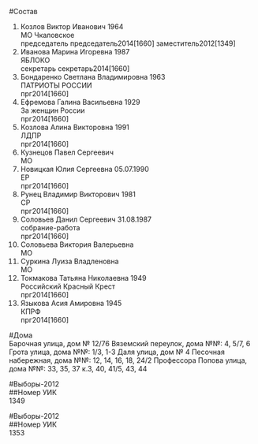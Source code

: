 #Состав  
1. Козлов Виктор Иванович 1964  
    МО Чкаловское  
    председатель председатель2014[1660] заместитель2012[1349]  
2. Иванова Марина Игоревна 1987  
    ЯБЛОКО  
    секретарь секретарь2014[1660]  
3. Бондаренко Светлана Владимировна 1963  
    ПАТРИОТЫ РОССИИ  
    прг2014[1660]  
4. Ефремова Галина Васильевна 1929  
    За женщин России  
    прг2014[1660]  
5. Козлова Алина Викторовна 1991  
    ЛДПР  
    прг2014[1660]  
6. Кузнецов Павел Сергеевич  
    МО  
7. Новицкая Юлия Сергеевна 05.07.1990  
    ЕР  
    прг2014[1660]  
8. Рунец Владимир Викторович 1981  
    СР  
    прг2014[1660]  
9. Соловьев Данил Сергеевич 31.08.1987  
    собрание-работа  
    прг2014[1660]  
10. Соловьева Виктория Валерьевна  
    МО  
11. Суркина Луиза Владленовна  
    МО  
12. Токмакова Татьяна Николаевна 1949  
    Российский Красный Крест  
    прг2014[1660]  
13. Языкова Асия Амировна 1945  
    КПРФ  
    прг2014[1660]  
  
#Дома  
Барочная улица, дом № 12/76 Вяземский переулок, дома №№: 4, 5/7, 6 Грота улица, дома №№: 1/3, 1-3 Даля улица, дом № 4 Песочная набережная, дома №№: 12, 14, 16, 18, 24/2 Профессора Попова улица, дома №№: 33, 35, 37 к.3, 40, 41/5, 43, 44  
  
#Выборы-2012  
##Номер УИК  
1349  
  
#Выборы-2012  
##Номер УИК  
1353  
